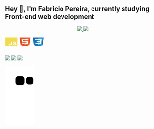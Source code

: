 ## Hey 👋, I'm Fabricio Pereira, currently studying Front-end web development
<div align="center">
  <a href="https://github.com/fabricio-x">
  <img style="display: inline;" height="150em" src="https://github-readme-stats.vercel.app/api?username=fabricio-x&show_icons=true&theme=dark&include_all_commits=false&count_private=true">
  <img style="display: inline;" height="150em" src="https://github-readme-stats.vercel.app/api/top-langs/?username=fabricio-x&layout=compact&langs_count=7&theme=dark">
  </a>
</div>

<div><br>
  <img align="center" alt="fabricio-JS" height="30" width="40" src="https://raw.githubusercontent.com/devicons/devicon/master/icons/javascript/javascript-plain.svg">
  <img align="center" alt="fabricio-HTML" height="30" width="40" src="https://raw.githubusercontent.com/devicons/devicon/master/icons/html5/html5-original.svg">
  <img align="center" alt="fabricio-CSS" height="30" width="40" src="https://raw.githubusercontent.com/devicons/devicon/master/icons/css3/css3-original.svg">
</div>
  
  ##
 
<div>
  <a href="https://www.linkedin.com/in/fabricio-web" target="_blank"><img src="https://img.shields.io/badge/-LinkedIn-%230077B5?style=for-the-badge&logo=linkedin&logoColor=white" target="_blank"></a>
  <a href="https://instagram.com/fabricio.tsx" target="_blank"><img src="https://img.shields.io/badge/-Instagram-%23E4405F?style=for-the-badge&logo=instagram&logoColor=white" target="_blank"></a>
  <a href = "mailto:fabriciocontadele@gmail.com"><img src="https://img.shields.io/badge/-Gmail-%23333?style=for-the-badge&logo=gmail&logoColor=white" target="_blank"></a>
  
  ![Snake animation](https://github.com/fabricio-x/fabricio-x/blob/output/github-contribution-grid-snake.svg)
 
</div>

